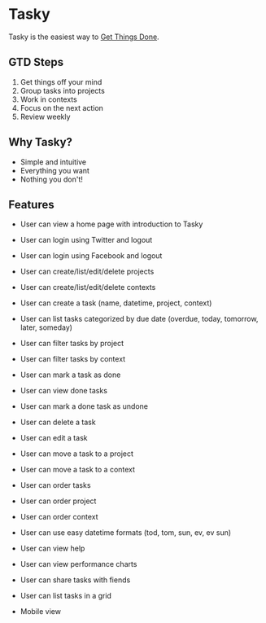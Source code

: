 # Tasky

Tasky is the easiest way to [Get Things Done](http://en.wikipedia.org/wiki/Getting_Things_Done).

## GTD Steps

1. Get things off your mind
2. Group tasks into projects
3. Work in contexts
4. Focus on the next action
5. Review weekly

## Why Tasky?

- Simple and intuitive
- Everything you want
- Nothing you don't!

## Features

- User can view a home page with introduction to Tasky
- User can login using Twitter and logout

- User can login using Facebook and logout
- User can create/list/edit/delete projects
- User can create/list/edit/delete contexts
- User can create a task (name, datetime, project, context)
- User can list tasks categorized by due date (overdue, today, tomorrow, later, someday)
- User can filter tasks by project
- User can filter tasks by context
- User can mark a task as done
- User can view done tasks
- User can mark a done task as undone
- User can delete a task
- User can edit a task
- User can move a task to a project
- User can move a task to a context
- User can order tasks
- User can order project
- User can order context
- User can use easy datetime formats (tod, tom, sun, ev, ev sun)
- User can view help
- User can view performance charts
- User can share tasks with fiends
- User can list tasks in a grid
- Mobile view
